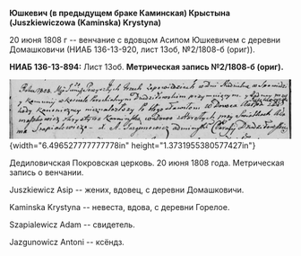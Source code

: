 **Юшкевич (в предыдущем браке Каминская) Крыстына (Juszkiewiczowa
(Kaminska) Krystyna)**

20 июня 1808 г -- венчание с вдовцом Асипом Юшкевичем с деревни
Домашковичи (НИАБ 136-13-920, лист 13об, №2/1808-б (ориг)).

**НИАБ 136-13-894:** Лист 13об. **Метрическая запись №2/1808-б (ориг).**

![](./media/8baa950e6147504658795cdc20a4786e9f83783b.png){width="6.496527777777778in"
height="1.3731955380577427in"}

Дедиловичская Покровская церковь. 20 июня 1808 года. Метрическая запись
о венчании.

Juszkiewicz Asip -- жених, вдовец, с деревни Домашковичи.

Kaminska Krystyna -- невеста, вдова, с деревни Горелое.

Szapialewicz Adam -- свидетель.

Jazgunowicz Antoni -- ксёндз.
